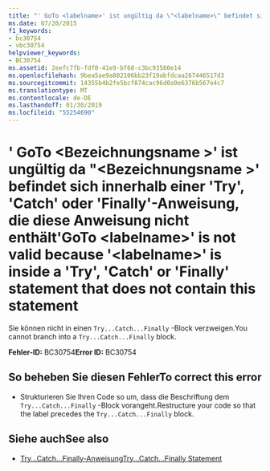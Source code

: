 ```yaml
---
title: "' GoTo <labelname>' ist ungültig da \"<labelname>\" befindet sich innerhalb einer 'Try', 'Catch' oder 'Finally'-Anweisung, die diese Anweisung nicht enthält"
ms.date: 07/20/2015
f1_keywords:
- bc30754
- vbc30754
helpviewer_keywords:
- BC30754
ms.assetid: 2eefc7fb-fdf0-41e9-bf60-c3bc93580e14
ms.openlocfilehash: 9bea5ae9a802106bb23f19abfdcaa267446517d3
ms.sourcegitcommit: 14355b4b2fe5bcf874cac96d0a9e6376b567e4c7
ms.translationtype: MT
ms.contentlocale: de-DE
ms.lasthandoff: 01/30/2019
ms.locfileid: "55254690"
---
```

# <a name="goto-labelname-is-not-valid-because-labelname-is-inside-a-try-catch-or-finally-statement-that-does-not-contain-this-statement"></a><span data-ttu-id="8d9ec-102">' GoTo \<Bezeichnungsname >' ist ungültig da "\<Bezeichnungsname >' befindet sich innerhalb einer 'Try', 'Catch' oder 'Finally'-Anweisung, die diese Anweisung nicht enthält</span><span class="sxs-lookup"><span data-stu-id="8d9ec-102">'GoTo \<labelname>' is not valid because '\<labelname>' is inside a 'Try', 'Catch' or 'Finally' statement that does not contain this statement</span></span>
<span data-ttu-id="8d9ec-103">Sie können nicht in einen `Try...Catch...Finally` -Block verzweigen.</span><span class="sxs-lookup"><span data-stu-id="8d9ec-103">You cannot branch into a `Try...Catch...Finally` block.</span></span>  
  
 <span data-ttu-id="8d9ec-104">**Fehler-ID:** BC30754</span><span class="sxs-lookup"><span data-stu-id="8d9ec-104">**Error ID:** BC30754</span></span>  
  
## <a name="to-correct-this-error"></a><span data-ttu-id="8d9ec-105">So beheben Sie diesen Fehler</span><span class="sxs-lookup"><span data-stu-id="8d9ec-105">To correct this error</span></span>  
  
-   <span data-ttu-id="8d9ec-106">Strukturieren Sie Ihren Code so um, dass die Beschriftung dem `Try...Catch...Finally` -Block vorangeht.</span><span class="sxs-lookup"><span data-stu-id="8d9ec-106">Restructure your code so that the label precedes the `Try...Catch...Finally` block.</span></span>  
  
## <a name="see-also"></a><span data-ttu-id="8d9ec-107">Siehe auch</span><span class="sxs-lookup"><span data-stu-id="8d9ec-107">See also</span></span>
- [<span data-ttu-id="8d9ec-108">Try...Catch...Finally-Anweisung</span><span class="sxs-lookup"><span data-stu-id="8d9ec-108">Try...Catch...Finally Statement</span></span>](../../visual-basic/language-reference/statements/try-catch-finally-statement.md)
